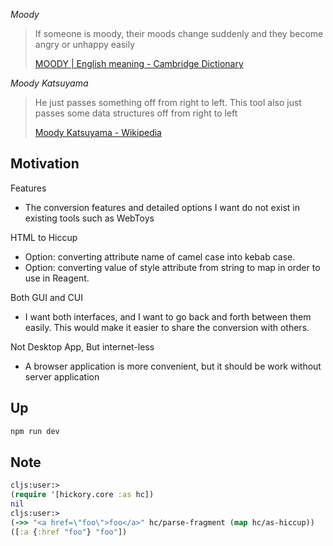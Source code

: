 _Moody_

> If someone is moody, their moods change suddenly and they become angry or unhappy easily
> 
> [MOODY | English meaning - Cambridge Dictionary](https://dictionary.cambridge.org/dictionary/english/moody)

_Moody Katsuyama_

> He just passes something off from right to left. This tool also just passes some data structures off from right to left
> 
> [Moody Katsuyama - Wikipedia](https://ja.wikipedia.org/wiki/%E3%83%A0%E3%83%BC%E3%83%87%E3%82%A3%E5%8B%9D%E5%B1%B1)




## Motivation

Features

- The conversion features and detailed options I want do not exist in existing tools such as WebToys

HTML to Hiccup

- Option: converting attribute name of camel case into kebab case.
- Option: converting value of style attribute from string to map in order to use in Reagent.

Both GUI and CUI

- I want both interfaces, and I want to go back and forth between them easily.
This would make it easier to share the conversion with others.

Not Desktop App, But internet-less

- A browser application is more convenient, but it should be work without server application




## Up

```sh
npm run dev
```



## Note

```clj
cljs꞉user꞉> 
(require '[hickory.core :as hc])
nil
cljs꞉user꞉> 
(->> "<a href=\"foo\">foo</a>" hc/parse-fragment (map hc/as-hiccup))
([:a {:href "foo"} "foo"])
```